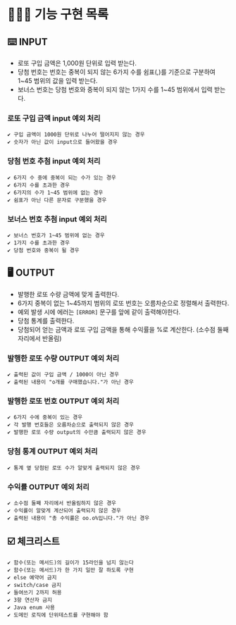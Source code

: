 
# 👩🏻‍💻 기능 구현 목록


## ⌨️ INPUT

- 로또 구입 금액은 1,000원 단위로 입력 받는다.
- 당첨 번호는 번호는 중복이 되지 않는 6가지 수를 쉼표(,)를 기준으로 구분하여 1~45 범위의 값을 입력 받는다.
- 보너스 번호는 당첨 번호와 중복이 되지 않는 1가지 수를 1~45 범위에서 입력 받는다.

### 로또 구입 금액 input 예외 처리
    ✔ 구입 금액이 1000원 단위로 나누어 떨어지지 않는 경우
    ✔ 숫자가 아닌 값이 input으로 들어왔을 경우

### 당첨 번호 추첨 input 예외 처리
    ✔️ 6가지 수 중에 중복이 되는 수가 있는 경우
    ✔ 6가지 수를 초과한 경우
    ✔ 6가지의 수가 1~45 범위에 없는 경우
    ✔ 쉼표가 아닌 다른 문자로 구분했을 경우

### 보너스 번호 추첨 input 예외 처리
    ✔ 보너스 번호가 1~45 범위에 없는 경우
    ✔ 1가지 수를 초과한 경우
    ✔ 당첨 번호와 중복이 될 경우


## 🖥 OUTPUT

- 발행한 로또 수량 금액에 맞게 출력한다.
- 6가지 중복이 없는 1~45까지 범위의 로또 번호는 오름차순으로 정렬해서 출력한다.
- 예외 발생 시에 에러는 `[ERROR]` 문구를 앞에 같이 출력해야한다.
- 당첨 통계를 출력한다.
- 당첨되어 얻는 금액과 로또 구입 금액을 통해 수익률을 %로 계산한다. (소수점 둘째 자리에서 반올림)

### 발행한 로또 수량 OUTPUT 예외 처리
    ✔ 출력된 값이 구입 금액 / 1000이 아닌 경우
    ✔ 출력된 내용이 "o개를 구매했습니다."가 아닌 경우

### 발행한 로또 번호 OUTPUT 예외 처리
    ✔ 6가지 수에 중복이 있는 경우
    ✔ 각 발행 번호들은 오름차순으로 출력되지 않은 경우
    ✔ 발행한 로또 수량 output의 수만큼 출력되지 않은 경우

### 당첨 통계 OUTPUT 예외 처리
    ✔ 통계 옆 당첨된 로또 수가 알맞게 출력되지 않은 경우

### 수익률 OUTPUT 예외 처리
    ✔ 소수점 둘째 자리에서 반올림하지 않은 경우
    ✔ 수익률이 알맞게 계산되어 출력되지 않은 경우
    ✔ 출력된 내용이 "총 수익률은 oo.o%입니다."가 아닌 경우

## ☑️ 체크리스트
    ✔️ 함수(또는 메서드)의 길이가 15라인을 넘지 않는다
    ✔ 함수(또는 메서드)가 한 가지 일만 잘 하도록 구현
    ✔ else 예약어 금지
    ✔ switch/case 금지
    ✔ 들여쓰기 2까지 허용
    ✔ 3항 연산자 금지
    ✔ Java enum 사용
    ✔ 도메인 로직에 단위테스트를 구현해야 함